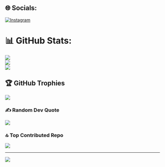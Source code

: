 
## 🌐 Socials:
[![Instagram](https://img.shields.io/badge/Instagram-%23E4405F.svg?logo=Instagram&logoColor=white)](https://instagram.com/acepwahyu_) 


# 📊 GitHub Stats:
![](https://github-readme-stats.vercel.app/api?username=acepW&theme=radical&hide_border=false&include_all_commits=false&count_private=false)<br/>
![](https://github-readme-streak-stats.herokuapp.com/?user=acepW&theme=radical&hide_border=false)<br/>
![](https://github-readme-stats.vercel.app/api/top-langs/?username=acepW&theme=radical&hide_border=false&include_all_commits=false&count_private=false&layout=compact)

## 🏆 GitHub Trophies
![](https://github-profile-trophy.vercel.app/?username=acepW&theme=radical&no-frame=false&no-bg=true&margin-w=4)

### ✍️ Random Dev Quote
![](https://quotes-github-readme.vercel.app/api?type=vetical&theme=radical)

### 🔝 Top Contributed Repo
![](https://github-contributor-stats.vercel.app/api?username=acepW&limit=5&theme=radical&combine_all_yearly_contributions=true)

---
[![](https://visitcount.itsvg.in/api?id=acepW&icon=10&color=6)](https://visitcount.itsvg.in)

<!-- Proudly created with GPRM ( https://gprm.itsvg.in ) -->
